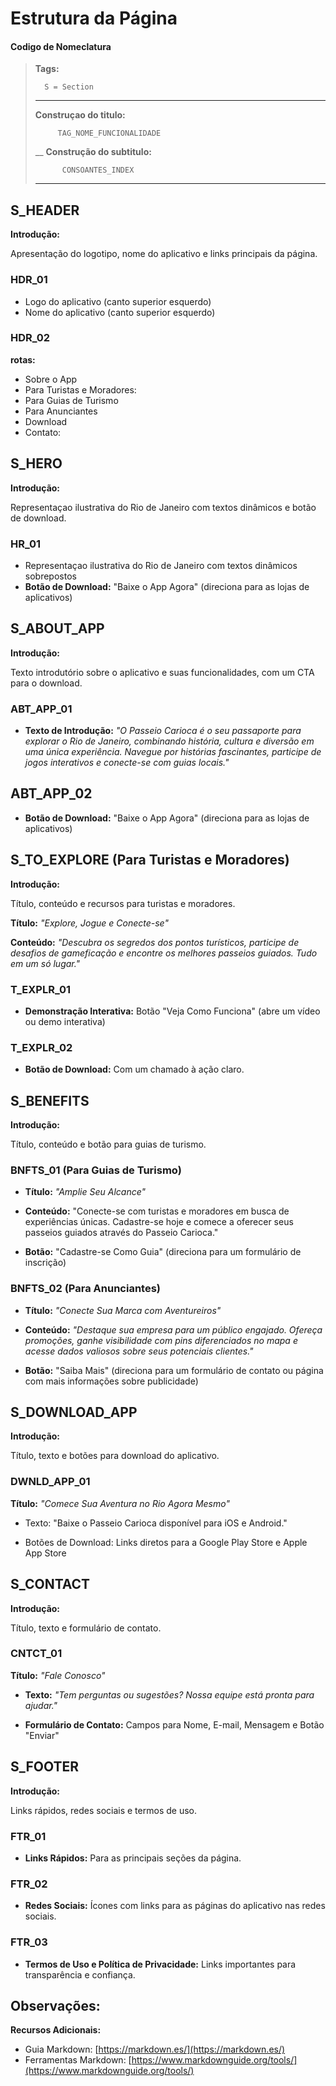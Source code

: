 # Estrutura da Página

#### Codigo de Nomeclatura
> **Tags:**
>
>       S = Section
>___
> **Construçao do titulo:**
>
>          TAG_NOME_FUNCIONALIDADE
>__
>**Construção do subtitulo:** 
>
>           CONSOANTES_INDEX
> ___
## S_HEADER 

**Introdução:**

Apresentação do logotipo, nome do aplicativo e links principais da página.

### HDR_01

- Logo do aplicativo (canto superior esquerdo)
- Nome do aplicativo (canto superior esquerdo)

### HDR_02
**rotas:**
- Sobre o App
- Para Turistas e Moradores:
- Para Guias de Turismo
- Para Anunciantes
- Download
- Contato:


## S_HERO 

**Introdução:**

Representaçao ilustrativa do Rio de Janeiro com textos dinâmicos e botão de download.

### HR_01

- Representaçao ilustrativa do Rio de Janeiro com textos dinâmicos sobrepostos
- **Botão de Download:** "Baixe o App Agora" (direciona para as lojas de aplicativos)

## S_ABOUT_APP



**Introdução:**

Texto introdutório sobre o aplicativo e suas funcionalidades, com um CTA para o download.

### ABT_APP_01


 - **Texto de Introdução:**
*"O Passeio Carioca é o seu passaporte para explorar o Rio de Janeiro, combinando história, cultura e diversão em uma única experiência. Navegue por histórias fascinantes, participe de jogos interativos e conecte-se com guias locais."*



 ## ABT_APP_02

- **Botão de Download:** "Baixe o App Agora" (direciona para as lojas de aplicativos)



## S_TO_EXPLORE (Para Turistas e Moradores)

**Introdução:**

Título, conteúdo e recursos para turistas e moradores.

**Título:** *"Explore, Jogue e Conecte-se"*

**Conteúdo:** *"Descubra os segredos dos pontos turísticos, participe de desafios de gameficação e encontre os melhores passeios guiados. Tudo em um só lugar."*

### T_EXPLR_01
- **Demonstração Interativa:** Botão "Veja Como Funciona" (abre um vídeo ou demo interativa)

### T_EXPLR_02

- **Botão de Download:** Com um chamado à ação claro.


## S_BENEFITS

**Introdução:**

Título, conteúdo e botão para guias de turismo.

### BNFTS_01 (Para Guias de Turismo)
- **Título:** *"Amplie Seu Alcance"*

- **Conteúdo:** "Conecte-se com turistas e moradores em busca de experiências únicas. Cadastre-se hoje e comece a oferecer seus passeios guiados através do Passeio Carioca."

- **Botão:** "Cadastre-se Como Guia" (direciona para um formulário de inscrição)

### BNFTS_02 (Para Anunciantes)


- **Título:** *"Conecte Sua Marca com Aventureiros"*

- **Conteúdo:** *"Destaque sua empresa para um público engajado. Ofereça promoções, ganhe visibilidade com pins diferenciados no mapa e acesse dados valiosos sobre seus potenciais clientes."*

- **Botão:** "Saiba Mais" (direciona para um formulário de contato ou página com mais informações sobre publicidade)

## S_DOWNLOAD_APP

**Introdução:**

Título, texto e botões para download do aplicativo.

### DWNLD_APP_01

**Título:** *"Comece Sua Aventura no Rio Agora Mesmo"*

- Texto: "Baixe o Passeio Carioca disponível para iOS e Android."

- Botões de Download: Links diretos para a Google Play Store e Apple App Store

## S_CONTACT

**Introdução:**

Título, texto e formulário de contato.

### CNTCT_01
**Título:** *"Fale Conosco"*

- **Texto:** *"Tem perguntas ou sugestões? Nossa equipe está pronta para ajudar."*

- **Formulário de Contato:** Campos para Nome, E-mail, Mensagem e Botão "Enviar"

## S_FOOTER

**Introdução:**

Links rápidos, redes sociais e termos de uso.


### FTR_01
- **Links Rápidos:** Para as principais seções da página.
### FTR_02
- **Redes Sociais:** Ícones com links para as páginas do aplicativo nas redes sociais.
### FTR_03
- **Termos de Uso e Política de Privacidade:** Links importantes para transparência e confiança.

## Observações:

**Recursos Adicionais:**

-  Guia Markdown: [https://markdown.es/](https://markdown.es/)
-  Ferramentas Markdown: [https://www.markdownguide.org/tools/](https://www.markdownguide.org/tools/)

